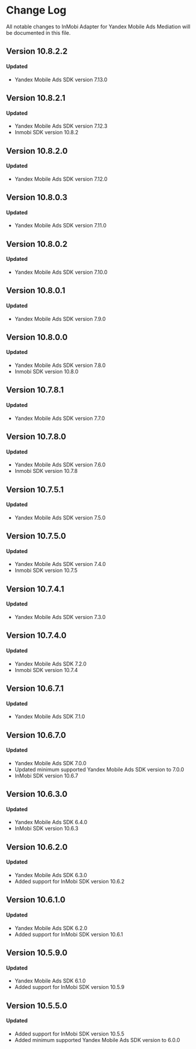 # Change Log
All notable changes to InMobi Adapter for Yandex Mobile Ads Mediation will be documented in this file.

## Version 10.8.2.2

#### Updated
* Yandex Mobile Ads SDK version 7.13.0

## Version 10.8.2.1

#### Updated
* Yandex Mobile Ads SDK version 7.12.3
* Inmobi SDK version 10.8.2

## Version 10.8.2.0

#### Updated
* Yandex Mobile Ads SDK version 7.12.0

## Version 10.8.0.3

#### Updated
* Yandex Mobile Ads SDK version 7.11.0

## Version 10.8.0.2

#### Updated
* Yandex Mobile Ads SDK version 7.10.0

## Version 10.8.0.1

#### Updated
* Yandex Mobile Ads SDK version 7.9.0

## Version 10.8.0.0

#### Updated
* Yandex Mobile Ads SDK version 7.8.0
* Inmobi SDK version 10.8.0

## Version 10.7.8.1

#### Updated
* Yandex Mobile Ads SDK version 7.7.0

## Version 10.7.8.0

#### Updated
* Yandex Mobile Ads SDK version 7.6.0
* Inmobi SDK version 10.7.8

## Version 10.7.5.1

#### Updated
* Yandex Mobile Ads SDK version 7.5.0

## Version 10.7.5.0

#### Updated
* Yandex Mobile Ads SDK version 7.4.0
* Inmobi SDK version 10.7.5

## Version 10.7.4.1

#### Updated
* Yandex Mobile Ads SDK version 7.3.0

## Version 10.7.4.0

#### Updated
* Yandex Mobile Ads SDK 7.2.0
* Inmobi SDK version 10.7.4

## Version 10.6.7.1

#### Updated
* Yandex Mobile Ads SDK 7.1.0

## Version 10.6.7.0

#### Updated
* Yandex Mobile Ads SDK 7.0.0
* Updated minimum supported Yandex Mobile Ads SDK version to 7.0.0
* InMobi SDK version 10.6.7

## Version 10.6.3.0

#### Updated
* Yandex Mobile Ads SDK 6.4.0
* InMobi SDK version 10.6.3

## Version 10.6.2.0

#### Updated
* Yandex Mobile Ads SDK 6.3.0
* Added support for InMobi SDK version 10.6.2

## Version 10.6.1.0

#### Updated
* Yandex Mobile Ads SDK 6.2.0
* Added support for InMobi SDK version 10.6.1

## Version 10.5.9.0

#### Updated
* Yandex Mobile Ads SDK 6.1.0
* Added support for InMobi SDK version 10.5.9

## Version 10.5.5.0

#### Updated
* Added support for InMobi SDK version 10.5.5
* Added minimum supported Yandex Mobile Ads SDK version to 6.0.0
